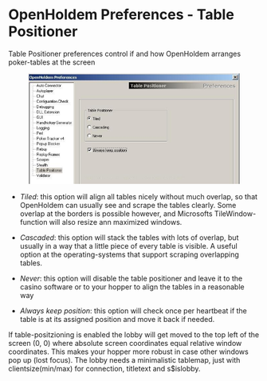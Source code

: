 # OpenHoldem Preferences - Table Positioner

Table Positioner preferences control if and how OpenHoldem arranges
poker-tables at the screen

<figure>
<img src="images/openholdem/preferences/preferences_table_positioner.jpg" />
</figure>

- *Tiled*: this option will align all tables nicely without much
  overlap, so that OpenHoldem can usually see and scrape the tables
  clearly. Some overlap at the borders is possible however, and
  Microsofts TileWindow-function will also resize ann maximized windows.

- *Cascaded*: this option will stack the tables with lots of overlap,
  but usually in a way that a little piece of every table is visible. A
  useful option at the operating-systems that support scraping
  overlapping tables.

- *Never*: this option will disable the table positioner and leave it to
  the casino software or to your hopper to align the tables in a
  reasonable way

- *Always keep position*: this option will check once per heartbeat if
  the table is at its assigned position and move it back if needed.

If table-positzioning is enabled the lobby will get moved to the top
left of the screen (0, 0) where absolute screen coordinates equal
relative window coordinates. This makes your hopper more robust in case
other windows pop up (lost focus). The lobby needs a minimalistic
tablemap, just with clientsize(min/max) for connection, titletext and
s\$islobby.
